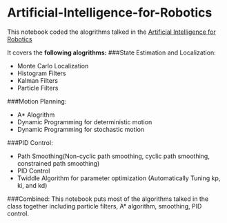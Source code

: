# Artificial-Intelligence-for-Robotics

This notebook coded the alogrithms talked in the [Artificial Intelligence for Robotics](https://classroom.udacity.com/courses/cs373/lessons/48739381/concepts/487350240923)

It covers the **following alogrithms:**
###State Estimation and Localization:
* Monte Carlo Localization
* Histogram Filters
* Kalman Filters
* Particle Filters

###Motion Planning:
* A* Alogrithm
* Dynamic Programming for deterministic motion
* Dynamic Programming for stochastic motion

###PID Control:
* Path Smoothing(Non-cyclic path smoothing, cyclic path smoothing, constrained path smoothing)
* PID Control
* Twiddle Algorithm for parameter optimization (Automatically Tuning kp, ki, and kd)

###Combined:
This notebook puts most of the algorithms talked in the class together including particle filters, A* algorithm, smoothing, PID control.

